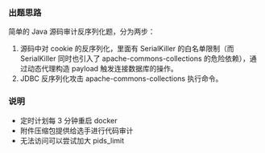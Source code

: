### 出题思路

简单的 Java 源码审计反序列化题，分为两步：

1. 源码中对 cookie 的反序列化，里面有 SerialKiller 的白名单限制（而 SerialKiller 同时也引入了 apache-commons-collections 的危险依赖），通过动态代理构造 payload 触发连接数据库的操作。
2. JDBC 反序列化攻击 apache-commons-collections 执行命令。

### 说明

- 定时计划每 3 分钟重启 docker
- 附件压缩包提供给选手进行代码审计
- 无法访问可以尝试加大 pids_limit